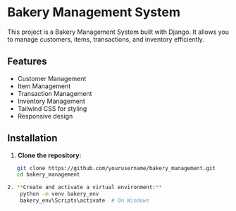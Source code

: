 # Bakery Management System

This project is a Bakery Management System built with Django. It allows you to manage customers, items, transactions, and inventory efficiently.

## Features

- Customer Management
- Item Management
- Transaction Management
- Inventory Management
- Tailwind CSS for styling
- Responsive design

## Installation

1. **Clone the repository:**
```sh
   git clone https://github.com/yourusername/bakery_management.git
   cd bakery_management

2. **Create and activate a virtual environment:**
    python -m venv bakery_env
    bakery_env\Scripts\activate  # On Windows